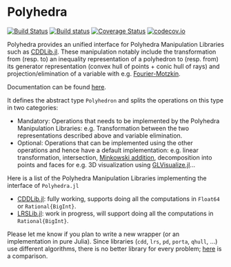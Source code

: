 # Polyhedra

[![Build Status](https://travis-ci.org/blegat/Polyhedra.jl.svg?branch=master)](https://travis-ci.org/blegat/Polyhedra.jl)
[![Build status](https://ci.appveyor.com/api/projects/status/q8shfbgt5jcv2g20/branch/master?svg=true)](https://ci.appveyor.com/project/blegat/polyhedra-jl/branch/master)
[![Coverage Status](https://coveralls.io/repos/github/blegat/Polyhedra.jl/badge.svg?branch=master)](https://coveralls.io/github/blegat/Polyhedra.jl?branch=master)
[![codecov.io](http://codecov.io/github/blegat/Polyhedra.jl/coverage.svg?branch=master)](http://codecov.io/github/blegat/Polyhedra.jl?branch=master)

Polyhedra provides an unified interface for Polyhedra Manipulation Libraries such as [CDDLib.jl](https://github.com/blegat/CDDLib.jl).
These manipulation notably include the transformation from (resp. to) an inequality representation of a polyhedron to (resp. from) its generator representation (convex hull of points + conic hull of rays) and projection/elimination of a variable with e.g. [Fourier-Motzkin](https://en.wikipedia.org/wiki/Fourier%E2%80%93Motzkin_elimination).

Documentation can be found [here](http://polyhedra.readthedocs.org/).

It defines the abstract type `Polyhedron` and splits the operations on this type in two categories:

* Mandatory: Operations that needs to be implemented by the Polyhedra Manipulation Libraries: e.g. Transformation between the two representations described above and variable elimination.
* Optional: Operations that can be implemented using the other operations and hence have a default implementation: e.g. linear transformation, intersection, [Minkowski addition](https://en.wikipedia.org/wiki/Minkowski_addition), decomposition into points and faces for e.g. 3D visualization using [GLVisualize.jl](https://github.com/JuliaGL/GLVisualize.jl)...

Here is a list of the Polyhedra Manipulation Libraries implementing the interface of `Polyhedra.jl`

* [CDDLib.jl](https://github.com/blegat/CDDLib.jl): fully working, supports doing all the computations in `Float64` or `Rational{BigInt}`.
* [LRSLib.jl](https://github.com/blegat/LRSLib.jl): work in progress, will support doing all the computations in `Rational{BigInt}`.

Please let me know if you plan to write a new wrapper (or an implementation in pure Julia).
Since libraries (`cdd`, `lrs`, `pd`, `porta`, `qhull`, ...) use different algorithms, there is no better library for every problem; [here](http://cgm.cs.mcgill.ca/~avis/doc/avis/ABS96a.ps) is a comparison.
